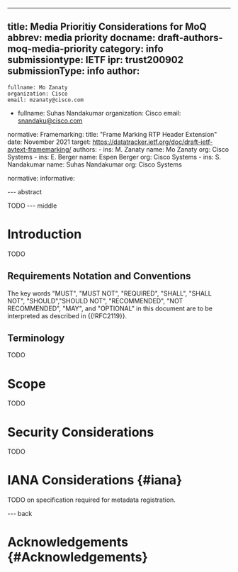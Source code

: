 ---
title: Media Prioritiy Considerations for MoQ
abbrev: media priority
docname: draft-authors-moq-media-priority
category: info
submissiontype: IETF
ipr: trust200902
submissionType: info
author:
-
    fullname: Mo Zanaty
    organization: Cisco
    email: mzanaty@cisco.com
-
    fullname: Suhas Nandakumar
    organization: Cisco
    email: snandaku@cisco.com
    
normative:
  Framemarking:
    title: "Frame Marking RTP Header Extension"
    date: November 2021
    target: https://datatracker.ietf.org/doc/draft-ietf-avtext-framemarking/
    authors:
      -
        ins: M. Zanaty
        name: Mo Zanaty
        org: Cisco Systems
      -
        ins: E. Berger
        name: Espen Berger
        org: Cisco Systems
      -
        ins: S. Nandakumar
        name: Suhas Nandakumar
        org: Cisco Systems

normative:
informative:


--- abstract

TODO
--- middle

# Introduction

TODO

## Requirements Notation and Conventions

The key words "MUST", "MUST NOT", "REQUIRED", "SHALL", "SHALL NOT", "SHOULD","SHOULD NOT", "RECOMMENDED", "NOT RECOMMENDED", "MAY", and "OPTIONAL" in this document are to be interpreted as described in {{!RFC2119}}.

## Terminology

TODO

# Scope 

TODO


# Security Considerations

TODO

# IANA Considerations {#iana}

TODO on specification required for metadata registration.

--- back

# Acknowledgements {#Acknowledgements}

